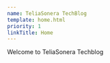 ```yaml
---
name: TeliaSonera TechBlog
template: home.html
priority: 1
linkTitle: Home
---
```


Welcome to TeliaSonera Techblog
